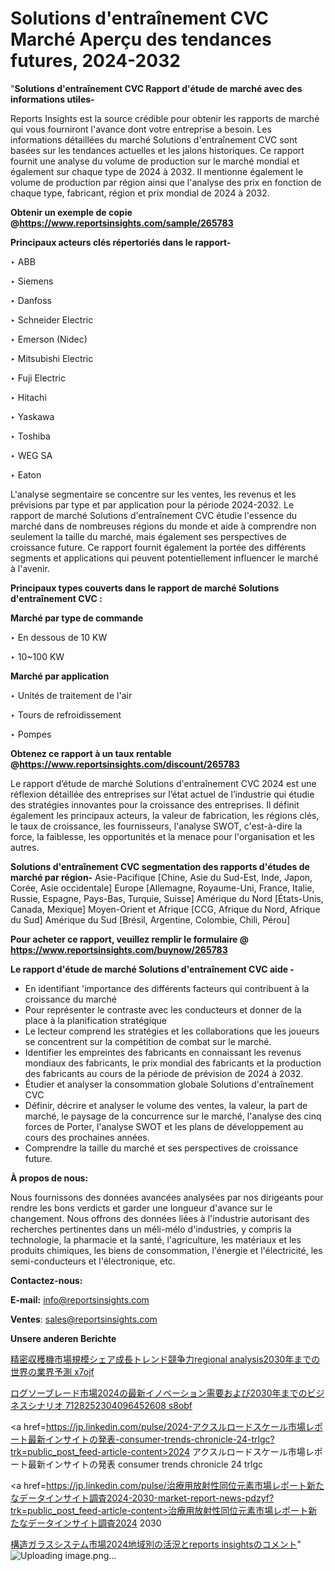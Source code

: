 # Solutions d'entraînement CVC Marché Aperçu des tendances futures, 2024-2032

"<strong>Solutions d'entraînement CVC Rapport d'étude de marché avec des informations utiles-</strong>

Reports Insights est la source crédible pour obtenir les rapports de marché qui vous fourniront l'avance dont votre entreprise a besoin. Les informations détaillées du marché Solutions d'entraînement CVC sont basées sur les tendances actuelles et les jalons historiques. Ce rapport fournit une analyse du volume de production sur le marché mondial et également sur chaque type de 2024 à 2032. Il mentionne également le volume de production par région ainsi que l'analyse des prix en fonction de chaque type, fabricant, région et prix mondial de 2024 à 2032.

<strong><b>Obtenir un exemple de copie @</b></strong><a href=https://www.reportsinsights.com/sample/265783><strong><b>https://www.reportsinsights.com/sample/265783</b></strong></a>

<b>Principaux acteurs clés répertoriés dans le rapport-</b>

<b> </b>‣ ABB

‣ Siemens

‣ Danfoss

‣ Schneider Electric

‣ Emerson (Nidec)

‣ Mitsubishi Electric

‣ Fuji Electric

‣ Hitachi

‣ Yaskawa

‣ Toshiba

‣ WEG SA

‣ Eaton

L'analyse segmentaire se concentre sur les ventes, les revenus et les prévisions par type et par application pour la période 2024-2032. Le rapport de marché Solutions d'entraînement CVC étudie l'essence du marché dans de nombreuses régions du monde et aide à comprendre non seulement la taille du marché, mais également ses perspectives de croissance future. Ce rapport fournit également la portée des différents segments et applications qui peuvent potentiellement influencer le marché à l'avenir.

<strong>Principaux types couverts dans le rapport de marché Solutions d'entraînement CVC :</strong>

<strong>Marché par type de commande</strong>

‣ En dessous de 10 KW

‣ 10~100 KW

<strong>Marché par application</strong>

‣ Unités de traitement de l'air

‣ Tours de refroidissement

‣ Pompes

<strong><b>Obtenez ce rapport à un taux rentable @</b></strong><a href=https://www.reportsinsights.com/discount/265783><strong><b>https://www.reportsinsights.com/discount/265783</b></strong></a>

Le rapport d’étude de marché Solutions d'entraînement CVC 2024 est une réflexion détaillée des entreprises sur l’état actuel de l’industrie qui étudie des stratégies innovantes pour la croissance des entreprises. Il définit également les principaux acteurs, la valeur de fabrication, les régions clés, le taux de croissance, les fournisseurs, l'analyse SWOT, c'est-à-dire la force, la faiblesse, les opportunités et la menace pour l'organisation et les autres.

<strong>Solutions d'entraînement CVC segmentation des rapports d'études de marché par région-</strong>
Asie-Pacifique [Chine, Asie du Sud-Est, Inde, Japon, Corée, Asie occidentale]
Europe [Allemagne, Royaume-Uni, France, Italie, Russie, Espagne, Pays-Bas, Turquie, Suisse]
Amérique du Nord [États-Unis, Canada, Mexique]
Moyen-Orient et Afrique [CCG, Afrique du Nord, Afrique du Sud]
Amérique du Sud [Brésil, Argentine, Colombie, Chili, Pérou]

<strong>Pour acheter ce rapport, veuillez remplir le formulaire @   <a href=https://www.reportsinsights.com/buynow/265783>https://www.reportsinsights.com/buynow/265783</a></strong>

<strong>Le rapport d'étude de marché Solutions d'entraînement CVC aide -</strong>
<ul>
  <li>En identifiant 'importance des différents facteurs qui contribuent à la croissance du marché</li>
  <li>Pour représenter le contraste avec les conducteurs et donner de la place à la planification stratégique</li>
  <li>Le lecteur comprend les stratégies et les collaborations que les joueurs se concentrent sur la compétition de combat sur le marché.</li>
  <li>Identifier les empreintes des fabricants en connaissant les revenus mondiaux des fabricants, le prix mondial des fabricants et la production des fabricants au cours de la période de prévision de 2024 à 2032.</li>
  <li>Étudier et analyser la consommation globale Solutions d'entraînement CVC</li>
  <li>Définir, décrire et analyser le volume des ventes, la valeur, la part de marché, le paysage de la concurrence sur le marché, l'analyse des cinq forces de Porter, l'analyse SWOT et les plans de développement au cours des prochaines années.</li>
  <li>Comprendre la taille du marché et ses perspectives de croissance future.</li>
</ul>
<strong>À propos de nous:</strong>

Nous fournissons des données avancées analysées par nos dirigeants pour rendre les bons verdicts et garder une longueur d'avance sur le changement. Nous offrons des données liées à l'industrie autorisant des recherches pertinentes dans un méli-mélo d'industries, y compris la technologie, la pharmacie et la santé, l'agriculture, les matériaux et les produits chimiques, les biens de consommation, l'énergie et l'électricité, les semi-conducteurs et l'électronique, etc.

<strong>Contactez-nous:</strong>

<strong>E-mail:</strong> <a href=mailto:info@reportsinsights.com>info@reportsinsights.com</a>

<strong>Ventes</strong>: <a href=mailto:sales@reportsinsights.com>sales@reportsinsights.com</a>

<strong>Unsere anderen Berichte</strong>

<a href=https://www.linkedin.com/pulse/精密収穫機市場規模シェア成長トレンド競争力regional-analysis2030年までの世界の業界予測-x7ojf/>精密収穫機市場規模シェア成長トレンド競争力regional analysis2030年までの世界の業界予測 x7ojf</a>

<a href=https://www.linkedin.com/pulse/ログソーブレード市場2024の最新イノベーション需要および2030年までのビジネスシナリオ-7128252304096452608-s8obf/>ログソーブレード市場2024の最新イノベーション需要および2030年までのビジネスシナリオ 7128252304096452608 s8obf</a>

<a href=https://jp.linkedin.com/pulse/2024-アクスルロードスケール市場レポート最新インサイトの発表-consumer-trends-chronicle-24-trlgc?trk=public_post_feed-article-content>2024 アクスルロードスケール市場レポート最新インサイトの発表 consumer trends chronicle 24 trlgc</a>

<a href=https://jp.linkedin.com/pulse/治療用放射性同位元素市場レポート新たなデータインサイト調査2024-2030-market-report-news-pdzyf?trk=public_post_feed-article-content>治療用放射性同位元素市場レポート新たなデータインサイト調査2024 2030</a>

<a href=https://www.linkedin.com/pulse/構造ガラスシステム市場2024地域別の活況とreports-insightsのコメント-reports-insights-expert-s7vgf/>構造ガラスシステム市場2024地域別の活況とreports insightsのコメント</a>"
![Uploading image.png…]()
